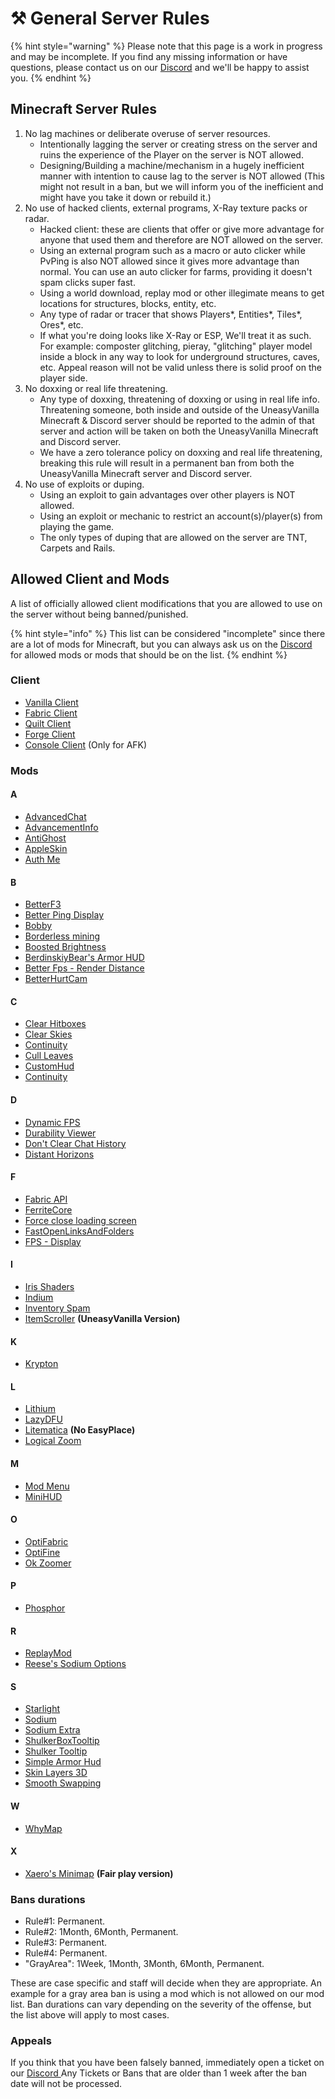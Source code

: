 # ⚒ General Server Rules

{% hint style="warning" %}
Please note that this page is a work in progress and may be incomplete. If you find any missing information or have questions, please contact us on our [Discord](https://discord.uneasyvanilla.com/) and we'll be happy to assist you.
{% endhint %}

## Minecraft Server Rules

1. No lag machines or deliberate overuse of server resources.
   * Intentionally lagging the server or creating stress on the server and ruins the experience of the Player on the server is NOT allowed.
   * Designing/Building a machine/mechanism in a hugely inefficient manner with intention to cause lag to the server is NOT allowed (This might not result in a ban, but we will inform you of the inefficient and might have you take it down or rebuild it.)
2. No use of hacked clients, external programs, X-Ray texture packs or radar.
   * Hacked client: these are clients that offer or give more advantage for anyone that used them and therefore are NOT allowed on the server.
   * Using an external program such as a macro or auto clicker while PvPing is also NOT allowed since it gives more advantage than normal. You can use an auto clicker for farms, providing it doesn't spam clicks super fast.
   * Using a world download, replay mod or other illegimate means to get locations for structures, blocks, entity, etc.
   * Any type of radar or tracer that shows Players\*, Entities\*, Tiles\*, Ores\*, etc.
   * If what you're doing looks like X-Ray or ESP, We'll treat it as such. For example: composter glitching, pieray, "glitching" player model inside a block in any way to look for underground structures, caves, etc. Appeal reason will not be valid unless there is solid proof on the player side.
3. No doxxing or real life threatening.
   * Any type of doxxing, threatening of doxxing or using in real life info. Threatening someone, both inside and outside of the UneasyVanilla Minecraft & Discord server should be reported to the admin of that server and action will be taken on both the UneasyVanilla Minecraft and Discord server.
   * We have a zero tolerance policy on doxxing and real life threatening, breaking this rule will result in a permanent ban from both the UneasyVanilla Minecraft server and Discord server.
4. No use of exploits or duping.
   * Using an exploit to gain advantages over other players is NOT allowed.
   * Using an exploit or mechanic to restrict an account(s)/player(s) from playing the game.
   * The only types of duping that are allowed on the server are TNT, Carpets and Rails.

## Allowed Client and Mods

A list of officially allowed client modifications that you are allowed to use on the server without being banned/punished.

{% hint style="info" %}
This list can be considered "incomplete" since there are a lot of mods for Minecraft, but you can always ask us on the [Discord](https://discord.uneasyvanilla.com/) for allowed mods or mods that should be on the list.
{% endhint %}

### Client

* [Vanilla Client](https://www.minecraft.net/en-us/download)
* [Fabric Client](https://fabricmc.net/use/installer/)
* [Quilt Client](https://quiltmc.org/en/install/)
* [Forge Client](https://files.minecraftforge.net/net/minecraftforge/forge/)
* [Console Client](https://github.com/MCCTeam/Minecraft-Console-Client) (Only for AFK)

### Mods

#### A

* [AdvancedChat](https://modrinth.com/mod/advancedchat)
* [AdvancementInfo](https://modrinth.com/mod/advancementinfo)
* [AntiGhost](https://modrinth.com/mod/antighost)
* [AppleSkin](https://modrinth.com/mod/appleskin)
* [Auth Me](https://modrinth.com/mod/auth-me)

#### B

* [BetterF3](https://modrinth.com/mod/betterf3)
* [Better Ping Display](https://modrinth.com/mod/better-ping-display-fabric)
* [Bobby](https://modrinth.com/mod/bobby)
* [Borderless mining](https://modrinth.com/mod/borderless-mining)
* [Boosted Brightness](https://modrinth.com/mod/boosted-brightness)
* [BerdinskiyBear's Armor HUD](https://www.curseforge.com/minecraft/mc-mods/berdinskiybears-armor-hud)
* [Better Fps - Render Distance](https://www.curseforge.com/minecraft/mc-mods/better-fps-render-distance-fabric)
* [BetterHurtCam](https://modrinth.com/mod/betterhurtcam)

#### C

* [Clear Hitboxes](https://modrinth.com/mod/clearhitboxes)
* [Clear Skies](https://modrinth.com/mod/clear-skies)
* [Continuity](https://modrinth.com/mod/continuity)
* [Cull Leaves](https://modrinth.com/mod/cull-leaves)
* [CustomHud](https://modrinth.com/mod/customhud)
* [Continuity](https://modrinth.com/mod/continuity)

#### D

* [Dynamic FPS](https://modrinth.com/mod/dynamic-fps)
* [Durability Viewer](https://modrinth.com/mod/durabilityviewer)
* [Don't Clear Chat History](https://modrinth.com/mod/dcch)
* [Distant Horizons](https://modrinth.com/mod/distanthorizons)

#### F

* [Fabric API](https://modrinth.com/mod/fabric-api)
* [FerriteCore](https://modrinth.com/mod/ferrite-core)
* [Force close loading screen](https://modrinth.com/mod/forcecloseworldloadingscreen)
* [FastOpenLinksAndFolders](https://modrinth.com/mod/fastopenlinksandfolders)
* [FPS - Display](https://modrinth.com/mod/fpsdisplay)

#### I

* [Iris Shaders](https://modrinth.com/mod/iris)
* [Indium](https://modrinth.com/mod/indium)
* [Inventory Spam](https://www.curseforge.com/minecraft/mc-mods/inventory-spam)
* [ItemScroller](https://github.com/hd926/itemscroller/releases) **(UneasyVanilla Version)**

#### K

* [Krypton](https://modrinth.com/mod/krypton)

#### L

* [Lithium](https://modrinth.com/mod/lithium)
* [LazyDFU](https://modrinth.com/mod/lazydfu)
* [Litematica](https://www.curseforge.com/minecraft/mc-mods/litematica) **(No EasyPlace)**
* [Logical Zoom](https://modrinth.com/mod/logical-zoom)

#### M

* [Mod Menu](https://modrinth.com/mod/modmenu)
* [MiniHUD](https://modrinth.com/mod/modmenu)

#### O

* [OptiFabric](https://www.curseforge.com/minecraft/mc-mods/optifabric)
* [OptiFine](https://optifine.net/downloads)
* [Ok Zoomer](https://modrinth.com/mod/ok-zoomer)

#### P

* [Phosphor](https://modrinth.com/mod/phosphor)

#### R

* [ReplayMod](https://www.replaymod.com/)
* [Reese's Sodium Options](https://modrinth.com/mod/reeses-sodium-options)

#### S

* [Starlight](https://modrinth.com/mod/starlight)
* [Sodium](https://modrinth.com/mod/sodium)
* [Sodium Extra](https://modrinth.com/mod/sodium-extra)
* [ShulkerBoxTooltip](https://modrinth.com/mod/shulkerboxtooltip)
* [Shulker Tooltip](https://modrinth.com/mod/shulker-tooltip)
* [Simple Armor Hud](https://www.curseforge.com/minecraft/mc-mods/simple-armor-hud)
* [Skin Layers 3D](https://modrinth.com/mod/3dskinlayers)
* [Smooth Swapping](https://modrinth.com/mod/smooth-swapping)

#### W

* [WhyMap](https://modrinth.com/mod/whymap)

#### X

* [Xaero's Minimap](https://www.curseforge.com/minecraft/mc-mods/xaeros-minimap-fair-play-edition) **(Fair play version)**

### Bans durations

* Rule#1: Permanent.
* Rule#2: 1Month, 6Month, Permanent.
* Rule#3: Permanent.
* Rule#4: Permanent.
* "GrayArea": 1Week, 1Month, 3Month, 6Month, Permanent.

These are case specific and staff will decide when they are appropriate. An example for a gray area ban is using a mod which is not allowed on our mod list. Ban durations can vary depending on the severity of the offense, but the list above will apply to most cases.

### Appeals

If you think that you have been falsely banned, immediately open a ticket on our [Discord ](https://discord.uneasyvanilla.com/)Any Tickets or Bans that are older than 1 week after the ban date will not be processed.
